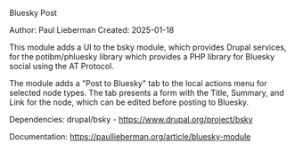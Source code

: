 Bluesky Post

Author: Paul Lieberman
Created: 2025-01-18

This module adds a UI to the 
bsky module, which provides Drupal services, for the 
potibm/phluesky library which provides a PHP library for Bluesky social using the AT Protocol.

The module adds a "Post to Bluesky" tab to the local actions menu for selected node types.
The tab presents a form with the Title, Summary, and Link for the node,
which can be edited before posting to Bluesky.

Dependencies:
	drupal/bsky - https://www.drupal.org/project/bsky

Documentation:
    https://paullieberman.org/article/bluesky-module
